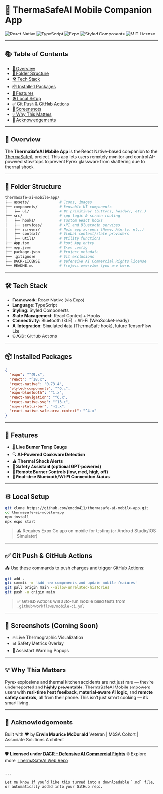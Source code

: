 # 📱 ThermaSafeAI Mobile Companion App

![React Native](https://img.shields.io/badge/React%20Native-0.73.4-blue?logo=react)
![TypeScript](https://img.shields.io/badge/TypeScript-5.x-brightgreen?logo=typescript)
![Expo](https://img.shields.io/badge/Expo-49.x-orange?logo=expo)
![Styled Components](https://img.shields.io/badge/styled--components-v6-ff69b4?logo=styled-components)
![MIT License](https://img.shields.io/badge/license-DACR-lightgrey)

---

## 📚 Table of Contents

- [🚀 Overview](#-overview)
- [🧱 Folder Structure](#-folder-structure)
- [🛠️ Tech Stack](#️-tech-stack)
- [📦 Installed Packages](#-installed-packages)
- [📲 Features](#-features)
- [⚙️ Local Setup](#️-local-setup)
- [✅ Git Push & GitHub Actions](#-git-push--github-actions)
- [📸 Screenshots](#-screenshots)
- [💡 Why This Matters](#-why-this-matters)
- [🤝 Acknowledgements](#-acknowledgements)

---

## 🚀 Overview

The **ThermaSafeAI Mobile App** is the React Native-based companion to the [ThermaSafeAI](https://github.com/emcdo411/thermasafe-ai) project. This app lets users remotely monitor and control AI-powered stovetops to prevent Pyrex glassware from shattering due to thermal shock.

---

## 🧱 Folder Structure

```bash
thermasafe-ai-mobile-app/
├── assets/              # Icons, images
├── components/          # Reusable UI components
│   ├── ui/              # UI primitives (buttons, headers, etc.)
├── src/                 # App logic & screen routing
│   ├── hooks/           # Custom React hooks
│   ├── services/        # API and Bluetooth services
│   ├── screens/         # Main app screens (Home, Alerts, etc.)
│   ├── context/         # Global context/state providers
│   ├── utils/           # Utility functions
├── App.tsx              # Root App entry
├── app.json             # Expo config
├── package.json         # Project metadata
├── .gitignore           # Git exclusions
├── DACR-LICENSE         # Defensive AI Commercial Rights license
└── README.md            # Project overview (you are here)
````

---

## 🛠️ Tech Stack

* **Framework**: React Native (via Expo)
* **Language**: TypeScript
* **Styling**: Styled Components
* **State Management**: React Context + Hooks
* **Connectivity**: Bluetooth (BLE) + Wi-Fi (WebSocket-ready)
* **AI Integration**: Simulated data (ThermaSafe hook), future TensorFlow Lite
* **CI/CD**: GitHub Actions

---

## 📦 Installed Packages

```json
{
  "expo": "^49.x",
  "react": "^18.x",
  "react-native": "0.73.4",
  "styled-components": "^6.x",
  "expo-bluetooth": "^1.x",
  "react-navigation": "^6.x",
  "react-native-svg": "^13.x",
  "expo-status-bar": "~1.x",
  "react-native-safe-area-context": "^4.x"
}
```

---

## 📲 Features

* 🌡️ **Live Burner Temp Gauge**
* 🔍 **AI-Powered Cookware Detection**
* ⚠️ **Thermal Shock Alerts**
* 🧠 **Safety Assistant (optional GPT-powered)**
* 🔌 **Remote Burner Controls (low, med, high, off)**
* 📡 **Real-time Bluetooth/Wi-Fi Connection Status**

---

## ⚙️ Local Setup

```bash
git clone https://github.com/emcdo411/thermasafe-ai-mobile-app.git
cd thermasafe-ai-mobile-app
npm install
npx expo start
```

> ⚠️ Requires Expo Go app on mobile for testing (or Android Studio/iOS Simulator)

---

## ✅ Git Push & GitHub Actions

📤 Use these commands to push changes and trigger GitHub Actions:

```bash
git add .
git commit -m "Add new components and update mobile features"
git pull origin main --allow-unrelated-histories
git push -u origin main
```

> ✅ GitHub Actions will auto-run mobile build tests from `.github/workflows/mobile-ci.yml`

---

## 📸 Screenshots (Coming Soon)

* 🔥 Live Thermographic Visualization
* 📊 Safety Metrics Overlay
* 🧠 Assistant Warning Popups

---

## 💡 Why This Matters

Pyrex explosions and thermal kitchen accidents are not just rare — they’re underreported and **highly preventable**. ThermaSafeAI Mobile empowers users with **real-time heat feedback**, **material-aware AI logic**, and **remote safety controls**, all from their phone. This isn’t just smart cooking — it’s smart living.

---

## 🤝 Acknowledgements

Built with ❤️ by **Erwin Maurice McDonald**
Veteran | MSSA Cohort | Associate Solutions Architect

---

🛡️ **Licensed under [DACR – Defensive AI Commercial Rights](https://defensiveai.org/dacr-license)**
🌐 Explore more: [ThermaSafeAI Web Repo](https://github.com/emcdo411/thermasafe-ai)

```

---

Let me know if you’d like this turned into a downloadable `.md` file, or automatically added into your GitHub repo.
```

